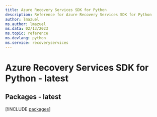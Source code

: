 ```yaml
---
title: Azure Recovery Services SDK for Python
description: Reference for Azure Recovery Services SDK for Python
author: lmazuel
ms.author: lmazuel
ms.data: 02/13/2023
ms.topic: reference
ms.devlang: python
ms.service: recoveryservices
---
```

# Azure Recovery Services SDK for Python - latest
## Packages - latest
[!INCLUDE [packages](recovery-services-index.md)]